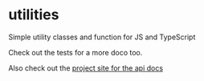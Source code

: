 # utilities
Simple utility classes and function for JS and TypeScript

Check out the tests for a more doco too.

Also check out the [project site for the api docs](https://michaelcoxon.github.io/utilities/)